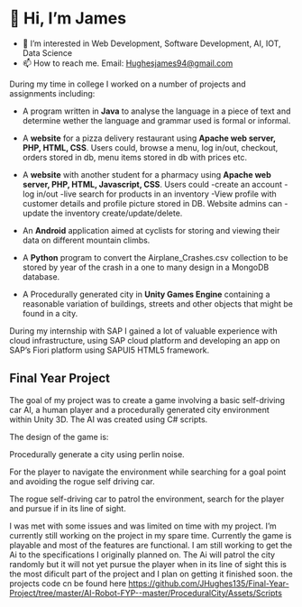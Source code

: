 # 👋 Hi, I’m James
- 👀 I’m interested in Web Development, Software Development, AI, IOT, Data Science
- 📫 How to reach me. Email: Hughesjames94@gmail.com

During my time in college I worked on a number of projects and assignments including: 

- A program written in **Java** to analyse the language in a piece of text and determine wether the language and grammar used is formal or informal. 

- A **website** for a pizza delivery restaurant using **Apache web server, PHP, HTML, CSS**. Users could, browse a menu, log in/out, checkout, orders stored in db, menu items stored in db with prices etc. 

- A **website** with another student for a pharmacy using **Apache web server, PHP, HTML, Javascript, CSS**. Users could -create an account -log in/out -live search for products in an inventory -View profile with customer details and profile picture stored in DB. Website admins can -update the inventory create/update/delete.

- An **Android** application aimed at cyclists for storing and viewing their data on different mountain climbs.

- A **Python** program to convert the Airplane_Crashes.csv collection to be stored by year of the crash in a one to many design in a MongoDB database.

- A Procedurally generated city in **Unity Games Engine** containing a reasonable variation of buildings, streets and other objects that might be found in a city.

During my internship with SAP I gained a lot of valuable experience with cloud infrastructure, using SAP cloud platform and developing an app on SAP’s Fiori platform using SAPUI5 HTML5 framework. 

## Final Year Project

The goal of my project was to create a game involving a basic self-driving car AI, a human player and a procedurally generated city environment within Unity 3D. The AI was created using C# scripts.  

  

The design of the game is: 

Procedurally generate a city using perlin noise. 

For the player to navigate the environment while searching for a goal point and avoiding the rogue self driving car. 

The rogue self-driving car to patrol the environment, search for the player and pursue if in its line of sight. 

 

I was met with some issues and was limited on time with my project. I’m currently still working on the project in my spare time. Currently the game is playable and most of the features are functional. I am still working to get the Ai to the specifications I originally planned on. The Ai will patrol the city randomly but it will not yet pursue the player when in its line of sight this is the most dificult part of the project and I plan on getting it finished soon. the projects code cn be found here https://github.com/JHughes135/Final-Year-Project/tree/master/AI-Robot-FYP--master/ProceduralCity/Assets/Scripts

